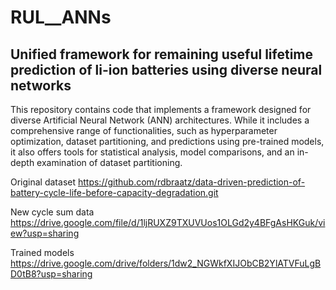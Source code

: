 # RUL__ANNs

## Unified framework for remaining useful lifetime prediction of li-ion batteries using diverse neural networks
This repository contains code that implements a framework designed for diverse Artificial Neural Network (ANN) architectures. While it includes a comprehensive range of functionalities, such as hyperparameter optimization, dataset partitioning, and predictions using pre-trained models, it also offers tools for statistical analysis, model comparisons, and an in-depth examination of dataset partitioning.

Original dataset
https://github.com/rdbraatz/data-driven-prediction-of-battery-cycle-life-before-capacity-degradation.git

New cycle sum data
https://drive.google.com/file/d/1ljRUXZ9TXUVUos1OLGd2y4BFgAsHKGuk/view?usp=sharing

Trained models
https://drive.google.com/drive/folders/1dw2_NGWkfXIJObCB2YlATVFuLgBD0tB8?usp=sharing


